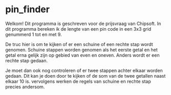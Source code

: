 # pin_finder
Welkom! Dit programma is geschreven voor de prijsvraag van Chipsoft. In dit programma bereken ik de lengte van een pin code in een 3x3 grid genummerd 1 tot en met 9.<br>

De truc hier is om te kijken of er een schuine of een rechte stap wordt genomen. Schuine stappen worden genomen als het eerste getal en het getal erna gelijk zijn op gebied van even en oneven. Anders wordt er een rechte stap gedaan.<br>

Je moet dan ook nog controleren of er twee stappen achter elkaar worden gedaan. Dit kan je doen door te kijken of de som van de twee getallen naast elkaar 10 is. vervolgens werken de regels van schuine en rechte stap precies andersom.
